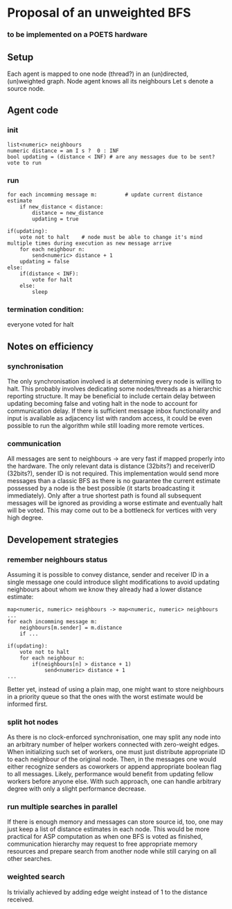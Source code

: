 # Proposal of an unweighted BFS
### to be implemented on a POETS hardware

## Setup
Each agent is mapped to one node (thread?) in an (un)directed, (un)weighted graph.
Node agent knows all its neighbours
Let s denote a source node.

## Agent code

### init
```
list<numeric> neighbours
numeric distance = am I s ?  0 : INF
bool updating = (distance < INF) # are any messages due to be sent?
vote to run
```

### run
```
for each incomming message m:         # update current distance estimate
    if new_distance < distance:
        distance = new_distance
        updating = true

if(updating):
    vote not to halt    # node must be able to change it's mind multiple times during execution as new message arrive
    for each neighbour n:
        send<numeric> distance + 1
    updating = false
else:
    if(distance < INF):
        vote for halt
    else:
        sleep
```

### termination condition:
everyone voted for halt


## Notes on efficiency

### synchronisation
The only synchronisation involved is at determining every node is willing to halt.
This probably involves dedicating some nodes/threads as a hierarchic reporting structure.
It may be beneficial to include certain delay between updating becoming false and voting halt in the node to account for communication delay.
If there is sufficient message inbox functionality and input is available as adjacency list with random access,
it could be even possible to run the algorithm while still loading more remote vertices.

### communication
All messages are sent to neighbours -> are very fast if mapped properly into the hardware.
The only relevant data is distance (32bits?) and receiverID (32bits?), sender ID is not required.
This implementation would send more messages than a classic BFS as there is no guarantee the current estimate possessed by a node is the best
possible (it starts broadcasting it immediately).
Only after a true shortest path is found all subsequent messages will be ignored as providing a worse estimate and eventually halt will be voted.
This may come out to be a bottleneck for vertices with very high degree.


## Developement strategies

### remember neighbours status
Assuming it is possible to convey distance, sender and receiver ID in a single message one could introduce slight modifications to avoid
updating neighbours about whom we know they already had a lower distance estimate:

```
map<numeric, numeric> neighbours -> map<numeric, numeric> neighbours
...
for each incomming message m:
    neighbours[m.sender] = m.distance
    if ...

if(updating):
    vote not to halt
    for each neighbour n:
        if(neighbours[n] > distance + 1)
            send<numeric> distance + 1
...
```
Better yet, instead of using a plain map, one might want to store neighbours in a priority queue
so that the ones with the worst estimate would be informed first.

### split hot nodes
As there is no clock-enforced synchronisation,
one may split any node into an arbitrary number of helper workers connected with zero-weight edges.
When initializing such set of workers, one must just distribute appropriate ID to each neighbour of the original node.
Then, in the messages one would either recognize senders as coworkers or append appropriate boolean flag to all messages.
Likely, performance would benefit from updating fellow workers before anyone else.
With such approach, one can handle arbitrary degree with only a slight performance decrease.

### run multiple searches in parallel
If there is enough memory and messages can store source id, too, one may just keep a list of distance estimates in each node.
This would be more practical for ASP computation as when one BFS is voted as finished,
communication hierarchy may request to free appropriate memory resources and prepare search from another node
while still carying on all other searches.

### weighted search
Is trivially achieved by adding edge weight instead of 1 to the distance received.